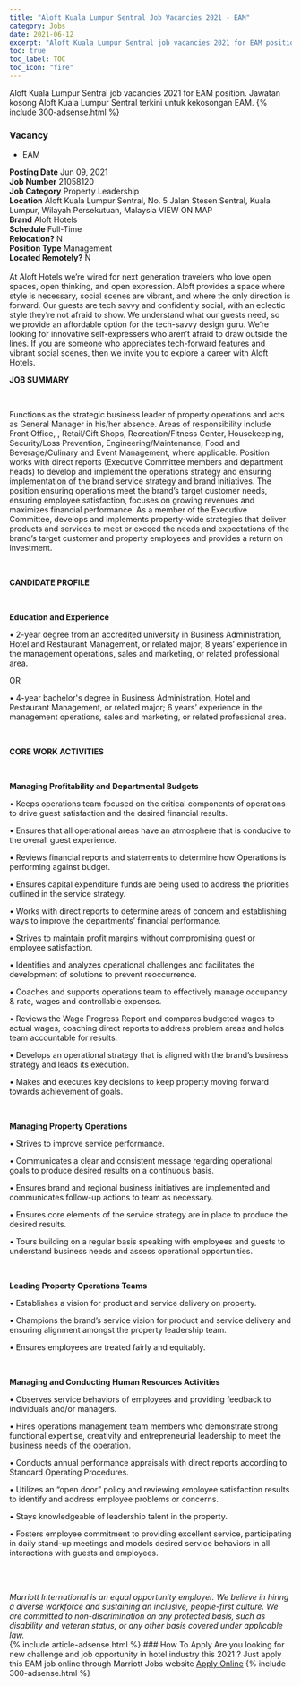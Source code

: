 ```yaml
---
title: "Aloft Kuala Lumpur Sentral Job Vacancies 2021 - EAM" 
category: Jobs 
date: 2021-06-12 
excerpt: "Aloft Kuala Lumpur Sentral job vacancies 2021 for EAM position. Jawatan kosong Aloft Kuala Lumpur Sentral terkini untuk kekosongan EAM." 
toc: true 
toc_label: TOC 
toc_icon: "fire" 
--- 
```


Aloft Kuala Lumpur Sentral job vacancies 2021 for EAM position. Jawatan kosong Aloft Kuala Lumpur Sentral terkini untuk kekosongan EAM. 
{% include 300-adsense.html %} 
### Vacancy 
- EAM 
<div><div><b>Posting Date</b> Jun 09, 2021<br><b>Job Number</b> 21058120<br><b>Job Category</b> Property Leadership<br><b>Location</b> Aloft Kuala Lumpur Sentral, No. 5 Jalan Stesen Sentral, Kuala Lumpur, Wilayah Persekutuan, Malaysia VIEW ON MAP<br><b>Brand</b> Aloft Hotels<br><b>Schedule</b> Full-Time<br><b>Relocation?</b> N<br><b>Position Type</b> Management<br><b>Located Remotely?</b> N<br><br>At Aloft Hotels we&#8217;re wired for next generation travelers who love open spaces, open thinking, and open expression. Aloft provides a space where style is necessary, social scenes are vibrant, and where the only direction is forward. Our guests are tech savvy and confidently social, with an eclectic style they&#8217;re not afraid to show. We understand what our guests need, so we provide an affordable option for the tech-savvy design guru. We&#8217;re looking for innovative self-expressers who aren&#8217;t afraid to draw outside the lines. If you are someone who appreciates tech-forward features and vibrant social scenes, then we invite you to explore a career with Aloft Hotels.<br></div><div> <p><strong>JOB SUMMARY</strong></p> <p>&#160;</p> <p>Functions as the strategic business leader of property operations and acts as General Manager in his/her absence. Areas of responsibility include Front Office, , Retail/Gift Shops, Recreation/Fitness Center, Housekeeping, Security/Loss Prevention, Engineering/Maintenance, Food and Beverage/Culinary and Event Management, where applicable. Position works with direct reports (Executive Committee members and department heads) to develop and implement the operations strategy and ensuring implementation of the brand service strategy and brand initiatives. The position ensuring operations meet the brand&#8217;s target customer needs, ensuring employee satisfaction, focuses on growing revenues and maximizes financial performance. As a member of the Executive Committee, develops and implements property-wide strategies that deliver products and services to meet or exceed the needs and expectations of the brand&#8217;s target customer and property employees and provides a return on investment.</p> <p>&#160;</p> <p><strong>CANDIDATE PROFILE </strong></p> <p>&#160;</p> <p><strong>Education and Experience</strong></p> <p>&#8226; 2-year degree from an accredited university in Business Administration, Hotel and Restaurant Management, or related major; 8 years&#8217; experience in the management operations, sales and marketing, or related professional area.</p> <p>OR</p> <p>&#8226; 4-year bachelor's degree in Business Administration, Hotel and Restaurant Management, or related major; 6 years&#8217; experience in the management operations, sales and marketing, or related professional area.</p> <p>&#160;</p> <p><strong>CORE WORK ACTIVITIES</strong></p> <p>&#160;</p> <p><strong>Managing Profitability and Departmental Budgets</strong></p> <p>&#8226; Keeps operations team focused on the critical components of operations to drive guest satisfaction and the desired financial results.</p> <p>&#8226; Ensures that all operational areas have an atmosphere that is conducive to the overall guest experience.</p> <p>&#8226; Reviews financial reports and statements to determine how Operations is performing against budget.</p> <p>&#8226; Ensures capital expenditure funds are being used to address the priorities outlined in the service strategy.</p> <p>&#8226; Works with direct reports to determine areas of concern and establishing ways to improve the departments&#8217; financial performance.</p> <p>&#8226; Strives to maintain profit margins without compromising guest or employee satisfaction.</p> <p>&#8226; Identifies and analyzes operational challenges and facilitates the development of solutions to prevent reoccurrence.</p> <p>&#8226; Coaches and supports operations team to effectively manage occupancy &amp; rate, wages and controllable expenses.</p> <p>&#8226; Reviews the Wage Progress Report and compares budgeted wages to actual wages, coaching direct reports to address problem areas and holds team accountable for results.</p> <p>&#8226; Develops an operational strategy that is aligned with the brand&#8217;s business strategy and leads its execution.</p> <p>&#8226; Makes and executes key decisions to keep property moving forward towards achievement of goals.</p> <p>&#160;</p> <p><strong>Managing Property Operations</strong></p> <p>&#8226; Strives to improve service performance.</p> <p>&#8226; Communicates a clear and consistent message regarding operational goals to produce desired results on a continuous basis.</p> <p>&#8226; Ensures brand and regional business initiatives are implemented and communicates follow-up actions to team as necessary.</p> <p>&#8226; Ensures core elements of the service strategy are in place to produce the desired results.</p> <p>&#8226; Tours building on a regular basis speaking with employees and guests to understand business needs and assess operational opportunities.</p> <p>&#160;</p> <p><strong>Leading Property Operations Teams</strong></p> <p>&#8226; Establishes a vision for product and service delivery on property.</p> <p>&#8226; Champions the brand&#8217;s service vision for product and service delivery and ensuring alignment amongst the property leadership team.</p> <p>&#8226; Ensures employees are treated fairly and equitably.</p> <p>&#160;</p> <p><strong>Managing and Conducting Human Resources Activities</strong></p> <p>&#8226; Observes service behaviors of employees and providing feedback to individuals and/or managers.</p> <p>&#8226; Hires operations management team members who demonstrate strong functional expertise, creativity and entrepreneurial leadership to meet the business needs of the operation.</p> <p>&#8226; Conducts annual performance appraisals with direct reports according to Standard Operating Procedures.</p> <p>&#8226; Utilizes an &#8220;open door&#8221; policy and reviewing employee satisfaction results to identify and address employee problems or concerns.</p> <p>&#8226; Stays knowledgeable of leadership talent in the property.</p> <p>&#8226; Fosters employee commitment to providing excellent service, participating in daily stand-up meetings and models desired service behaviors in all interactions with guests and employees.</p> <p>&#160;</p> </div> <div>  &#160; </div> <em>Marriott International is an equal opportunity employer.&#160;We believe in hiring a diverse workforce and sustaining an inclusive, people-first culture.&#160;We are committed to non-discrimination on&#160;any&#160;protected&#160;basis, such as disability and veteran status, or any other basis covered under applicable law.</em><br></div> 
{% include article-adsense.html %} 
### How To Apply 
Are you looking for new challenge and job opportunity in hotel industry this 2021 ?
Just apply this EAM job online through Marriott Jobs website 
<a href="https://jobs.marriott.com/marriott/jobs/21058120?lang=en-us" class="btn btn--info" target="_blank" rel="nofollow noopenner">Apply Online</a> 
{% include 300-adsense.html %} 